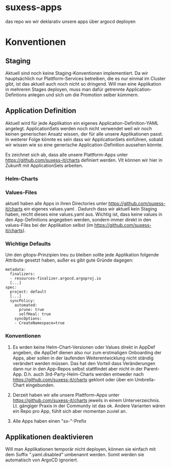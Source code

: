 # suxess-apps

das repo wo wir deklarativ unsere apps über argocd deployen

# Konventionen

## Staging

Aktuell sind noch keine Staging-Konventionen implementiert.
Da wir hauptsächlich nur Plattform-Services betreiben, die es nur einmal im Cluster gibt, ist das aktuell auch noch nicht so dringend.
Will man eine Applikation in mehreren Stages deployen, muss man dafür getrennte Application-Defintions anlegen und sich um die Promotion selber kümmern.

## Application Definition

Aktuell wird für jede Applikation ein eigenes Application-Definition-YAML angelegt. ApplicationSets werden noch nicht verwendet weil wir noch keinen generischen Ansatz wissen, der für alle unsere Applikationen passt.
In weiterer Folge könnte es sein dass wir ApplicationSets einführen, sobald wir wissen wie so eine generische Application-Definition aussehen könnte.

Es zeichnet sich ab, dass alle unsere Plattform-Apps unter https://github.com/suxess-it/charts definiert werden. Vlt können wir hier in Zukunft mit ApplicationSets arbeiten.

### Helm-Charts

### Values-Files

aktuell haben alle Apps in ihren Directories unter https://github.com/suxess-it/charts ein eigenes values.yaml . Dadurch dass wir aktuell kein Staging haben, reicht dieses eine values.yaml aus.
Wichtig ist, dass keine values in den App-Definitions angegeben werden, sondern immer direkt in den values-Files bei der Applikation selbst (im https://github.com/suxess-it/charts).

### Wichtige Defaults

Um den gitops-Prinzipien treu zu bleiben sollte jede Applikation folgende Attribute gesetzt haben, außer es gibt gute Gründe dagegen:

```
metadata:
  finalizers:
  - resources-finalizer.argocd.argoproj.io
  [...]
spec:
  project: default
  [...]
  syncPolicy:
    automated:
      prune: true
      selfHeal: true
    syncOptions:
    - CreateNamespace=true
```

### Konventionen

1. Es wrden keine Helm-Chart-Versionen oder Values direkt in AppDef angeben, die AppDef dienen also nur zum erstmaligen Onboarding der Apps, aber sollen in der laufenden Weiterentwicklung nicht ständig verändert werden müssen. Das hat den Vorteil dass Veränderungen dann nur in den App-Repos selbst stattfindet aber nicht in der Parent-App. D.h. auch 3rd-Party-Helm-Charts werden entweder nach https://github.com/suxess-it/charts geklont oder über ein Umbrella-Chart eingebunden.

2. Derzeit haben wir alle unsere Plattform-Apps unter https://github.com/suxess-it/charts jeweils in einem Unterverzeichnis. Lt. gängiger Praxis in der Community ist das ok. Andere Varianten wären ein Repo pro App, fühlt sich aber momentan zuviel an.

3. Alle Apps haben einen "sx-"-Prefix




## Applikationen deaktivieren

Will man Applikationen temporär nicht deployen, können sie einfach mit dem Suffix ".yaml.disabled" umbenannt werden. Somit werden sie automatisch von ArgoCD ignoriert.




